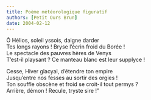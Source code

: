 ```yaml
---
title: Poème météorologique figuratif
authors: [Petit Ours Brun]
date: 2004-02-12
---
```


Ô Hélios, soleil yssois, daigne darder  
Tes longs rayons ! Bryse l’écrin froid du Borée !  
Le spectacle des pauvres hères de Venys  
T’est-il playsant ? Ce manteau blanc est leur supplyce !  

Cesse, Hiver glacyal, d’étendre ton empire  
Jusqu’entre nos fesses au sortir des orgies !  
Ton souffle obscène et froid se croit-il tout permys ?  
Arrière, démon ! Recule, tryste sire !"  